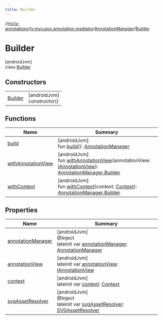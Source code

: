 ```yaml
---
title: Builder
---
```

//[mcls-annotations](../../../../index.html)/[tv.mycujoo.annotation.mediator](../../index.html)/[AnnotationManager](../index.html)/[Builder](index.html)



# Builder



[androidJvm]\
class [Builder](index.html)



## Constructors


| | |
|---|---|
| [Builder](-builder.html) | [androidJvm]<br>constructor() |


## Functions


| Name | Summary |
|---|---|
| [build](build.html) | [androidJvm]<br>fun [build](build.html)(): [AnnotationManager](../index.html) |
| [withAnnotationView](with-annotation-view.html) | [androidJvm]<br>fun [withAnnotationView](with-annotation-view.html)(annotationView: [IAnnotationView](../../../tv.mycujoo.annotation.annotation/-i-annotation-view/index.html)): [AnnotationManager.Builder](index.html) |
| [withContext](with-context.html) | [androidJvm]<br>fun [withContext](with-context.html)(context: [Context](https://developer.android.com/reference/kotlin/android/content/Context.html)): [AnnotationManager.Builder](index.html) |


## Properties


| Name | Summary |
|---|---|
| [annotationManager](annotation-manager.html) | [androidJvm]<br>@Inject<br>lateinit var [annotationManager](annotation-manager.html): [AnnotationManager](../index.html) |
| [annotationView](annotation-view.html) | [androidJvm]<br>lateinit var [annotationView](annotation-view.html): [IAnnotationView](../../../tv.mycujoo.annotation.annotation/-i-annotation-view/index.html) |
| [context](context.html) | [androidJvm]<br>lateinit var [context](context.html): [Context](https://developer.android.com/reference/kotlin/android/content/Context.html) |
| [svgAssetResolver](svg-asset-resolver.html) | [androidJvm]<br>@Inject<br>lateinit var [svgAssetResolver](svg-asset-resolver.html): [SVGAssetResolver](../../../tv.mycujoo.annotation.helper/-s-v-g-asset-resolver/index.html) |

